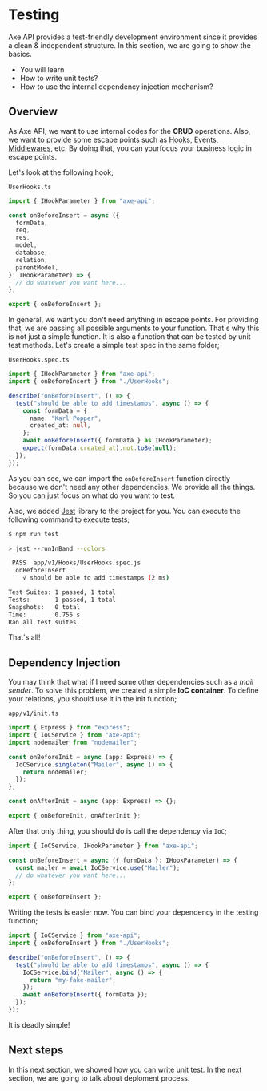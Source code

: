 # Testing

<p class="description">
Axe API provides a test-friendly development environment since it provides a clean & independent structure. In this section, we are going to show the basics.
</p>

<ul class="intro">
  <li>You will learn</li>
  <li>How to write unit tests?</li>
  <li>How to use the internal dependency injection mechanism?</li>
</ul>

## Overview

As Axe API, we want to use internal codes for the **CRUD** operations. Also, we want to provide some escape points such as [Hooks](/learn/hooks-and-events), [Events](/learn/hooks-and-events), [Middlewares](/learn/middlewares), etc. By doing that, you can yourfocus your business logic in escape points.

Let's look at the following hook;

`UserHooks.ts`

```ts
import { IHookParameter } from "axe-api";

const onBeforeInsert = async ({
  formData,
  req,
  res,
  model,
  database,
  relation,
  parentModel,
}: IHookParameter) => {
  // do whatever you want here...
};

export { onBeforeInsert };
```

In general, we want you don't need anything in escape points. For providing that, we are passing all possible arguments to your function. That's why this is not just a simple function. It is also a function that can be tested by unit test methods. Let's create a simple test spec in the same folder;

`UserHooks.spec.ts`

```ts
import { IHookParameter } from "axe-api";
import { onBeforeInsert } from "./UserHooks";

describe("onBeforeInsert", () => {
  test("should be able to add timestamps", async () => {
    const formData = {
      name: "Karl Popper",
      created_at: null,
    };
    await onBeforeInsert({ formData } as IHookParameter);
    expect(formData.created_at).not.toBe(null);
  });
});
```

As you can see, we can import the `onBeforeInsert` function directly because we don't need any other dependencies. We provide all the things. So you can just focus on what do you want to test.

Also, we added [Jest](https://jestjs.io/) library to the project for you. You can execute the following command to execute tests;

```bash
$ npm run test

> jest --runInBand --colors

 PASS  app/v1/Hooks/UserHooks.spec.js
  onBeforeInsert
    √ should be able to add timestamps (2 ms)

Test Suites: 1 passed, 1 total
Tests:       1 passed, 1 total
Snapshots:   0 total
Time:        0.755 s
Ran all test suites.
```

That's all!

## Dependency Injection

You may think that what if I need some other dependencies such as a _mail sender_. To solve this problem, we created a simple **IoC container**. To define your relations, you should use it in the init function;

`app/v1/init.ts`

```ts
import { Express } from "express";
import { IoCService } from "axe-api";
import nodemailer from "nodemailer";

const onBeforeInit = async (app: Express) => {
  IoCService.singleton("Mailer", async () => {
    return nodemailer;
  });
};

const onAfterInit = async (app: Express) => {};

export { onBeforeInit, onAfterInit };
```

After that only thing, you should do is call the dependency via `IoC`;

```ts
import { IoCService, IHookParameter } from "axe-api";

const onBeforeInsert = async ({ formData }: IHookParameter) => {
  const mailer = await IoCService.use("Mailer");
  // do whatever you want here...
};

export { onBeforeInsert };
```

Writing the tests is easier now. You can bind your dependency in the testing function;

```ts
import { IoCService } from "axe-api";
import { onBeforeInsert } from "./UserHooks";

describe("onBeforeInsert", () => {
  test("should be able to add timestamps", async () => {
    IoCService.bind("Mailer", async () => {
      return "my-fake-mailer";
    });
    await onBeforeInsert({ formData });
  });
});
```

It is deadly simple!

## Next steps

In this next section, we showed how you can write unit test. In the next section, we are going to talk about deploment process.
